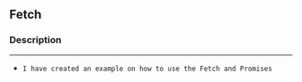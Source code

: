 <!-- HEADINGS -->

## Fetch

### Description
---
- `I have created an example on how to use the Fetch and Promises`
